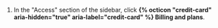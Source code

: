 1. In the "Access" section of the sidebar, click **{% octicon "credit-card" aria-hidden="true" aria-label="credit-card" %} Billing and plans**.
